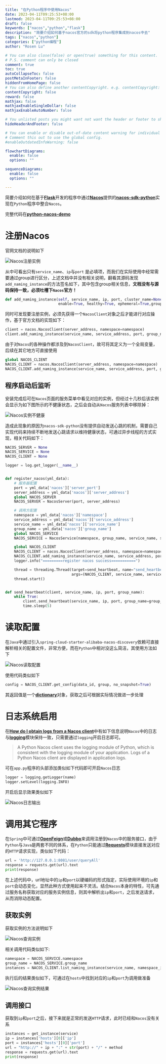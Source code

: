 ```yaml
---
title: "在Python程序中使用Nacos"
date: 2023-04-11T09:25:53+08:00
lastmod: 2023-04-11T09:25:53+08:00
draft: false
keywords: ["nacos","python","flask"]
description: "简要介绍如何基于nacos官方的sdk将python程序集成到nacos中去"
tags: ["nacos","python"]
categories: ["python编程"]
author: "Rosen Lu"

# You can also close(false) or open(true) something for this content.
# P.S. comment can only be closed
comment: true
toc: true
autoCollapseToc: false
postMetaInFooter: false
hiddenFromHomePage: false
# You can also define another contentCopyright. e.g. contentCopyright: "This is another copyright."
contentCopyright: false
reward: false
mathjax: false
mathjaxEnableSingleDollar: false
mathjaxEnableAutoNumber: false

# You unlisted posts you might want not want the header or footer to show
hideHeaderAndFooter: false

# You can enable or disable out-of-date content warning for individual post.
# Comment this out to use the global config.
#enableOutdatedInfoWarning: false

flowchartDiagrams:
  enable: false
  options: ""

sequenceDiagrams: 
  enable: false
  options: ""

---
```


简要介绍如何在基于[**Flask**](https://flask.palletsprojects.com/en/2.3.x/)开发的程序中通过[**Nacos**](https://nacos.io/en-us/)提供的[**nacos-sdk-python**](https://github.com/nacos-group/nacos-sdk-python)实现在`Python`程序中整合`Nacos`。

<!--more-->

完整代码在[**python-nacos-demo**](https://github.com/fox-world/python-nacos-demo)

# 注册Nacos

官网文档的说明如下

![Nacos注册实例](/blog_img/nacos/integrate-python-program-to-nacos/nacos-register-instance.png "Nacos注册实例") 

从中可看出只有`service_name`、`ip`与`port` 是必填项，而我们在实际使用中经常需要通过group进行区分，上述文档中并没有相关说明，翻看其源码发现`add_naming_instance`的方法签名如下，其中包含group相关信息，**文档没有与源码保持一致，必须吐槽下`Nacos`官方！**

```python
def add_naming_instance(self, service_name, ip, port, cluster_name=None, weight=1.0, metadata=None,
                        enable=True, healthy=True, ephemeral=True,group_name=DEFAULT_GROUP_NAME):
```



同时可发现要注册实例，必须先获得一个`NacosClient`对象之后才能进行对应操作，基于官方文档的实现如下：

```python
client = nacos.NacosClient(server_address, namespace=namespace)
client.add_naming_instance(service_name, service_address, port, group_name=group_name)
```

由于对`Nacos`的各种操作都涉及到`NacosClient`，故可将其定义为一个全局变量，后续在其它地方可直接使用

```python
global NACOS_CLIENT
NACOS_CLIENT = nacos.NacosClient(server_address, namespace=namespace)
NACOS_CLIENT.add_naming_instance(service_name, service_address, port, group_name=group_name)
```

## 程序启动后监听

安装完成后可在`Nacos`页面的服务菜单中看见对应的实例，但经过十几秒后该实例会显示为如下图所示的不健康状态，之后会自动从`Nacos`服务列表中移除掉：

![Nacos实例不健康](/blog_img/nacos/integrate-python-program-to-nacos/nacos-instance-not-health.png "Nacos实例不健康") 

造成此现象的原因为`nacos-sdk-python`没有提供自动发送心跳的机制，需要自己实现代码来持续不断地发送心跳请求以维持健康状态，可通过异步线程的方式实现，相关代码如下：

```python
NACOS_SERVER = None
NACOS_SERVICE = None
NACOS_CLIENT = None

logger = log.get_logger(__name__)


def register_nacos(yml_data):
    # 服务器配置
    port = yml_data['nacos']['server_port']
    server_address = yml_data['nacos']['server_address']
    global NACOS_SERVER
    NACOS_SERVER = NacosServer(port, server_address)

    # 调用方配置
    namespace = yml_data['nacos']['namespace']
    service_address = yml_data['nacos']['service_address']
    service_name = yml_data['nacos']['service_name']
    group_name = yml_data['nacos']['group_name']
    global NACOS_SERVICE
    NACOS_SERVICE = NacosService(namespace, group_name, service_name, service_address)

    global NACOS_CLIENT
    NACOS_CLIENT = nacos.NacosClient(server_address, namespace=namespace)
    NACOS_CLIENT.add_naming_instance(service_name, service_address, port, group_name=group_name)
    logger.info("=========register nacos success===========")

    thread = threading.Thread(target=send_heartbeat, name="send_heartbeat_threads",
                              args=(NACOS_CLIENT, service_name, service_address, port, group_name))
    thread.start()


def send_heartbeat(client, service_name, ip, port, group_name):
    while True:
        client.send_heartbeat(service_name, ip, port, group_name=group_name)
        time.sleep(5)
```

# 读取配置

在`Java`中通过引入`spring-cloud-starter-alibaba-nacos-discovery`依赖可直接解析相关的配置文件，非常方便，而在`Python`中相对没这么简洁，其使用方法如下

![Nacos读取配置](/blog_img/nacos/integrate-python-program-to-nacos/nacos-get-config.png "Nacos读取配置") 

使用代码类似如下

```python
config = NACOS_CLIENT.get_config(data_id, group, no_snapshot=True)
```

其返回值是一个[**dictionary**](https://docs.python.org/3/tutorial/datastructures.html#dictionaries)对象，获取之后可根据实际情况做进一步处理

# 日志系统启用

在[**How do I obtain logs from a Nacos client**](https://www.alibabacloud.com/help/en/mse/support/how-do-i-obtain-logs-from-a-nacos-client#p-vhz-cfm-2xy)中有如下信息说明`Nacos`中的日志与[**logging**](https://docs.python.org/3/library/logging.html)模块保持一致，只需要通过`logging`开启日志即可。

> A Python Nacos client uses the logging module of Python, which is consistent with the logging module of your application. Logs of a Python Nacos client are displayed in application logs.

可在`app.py`程序的头部添加类似如下代码即可开启`Nacos`日志

```python
logger = logging.getLogger(name)
logger.setLevel(logging.INFO)
```

开启后显示效果类似如下

![Nacos日志输出](/blog_img/nacos/integrate-python-program-to-nacos/nacos-log-output.png "Nacos日志输出") 

# 调用其它程序

在`Spring`中可通过[**OpenFeign**](https://spring.io/projects/spring-cloud-openfeign)或[**Dubbo**](https://dubbo.apache.org/en/index.html)来调用注册到`Nacos`中的服务接口，由于`Python`与`Java`是两套不同的体系，在`Python`只能通过[**Requests**](https://pypi.org/project/requests/)模块直接发送对应的`HTTP`请求实现，类似如下代码：

```python
url = 'http://127.0.0.1:8081/user/queryAll'
response = requests.get(url).text
print(response)
```

在上述代码中，url地址中的`ip`和`port`以硬编码的形式指定，实际使用环境的`ip`和`port`会动态变化，显然此种方式使用起来不灵活。结合`Nacos`本身的特性，可先通过服务名称获取对应的服务实例信息，则其中解析出`ip`和`port`，之后发送请求，从而消除动态配置。

## 获取实例

获取实例的方法说明如下

![Nacos查询实例](/blog_img/nacos/integrate-python-program-to-nacos/nacos-query-instance.png "查询实例") 

相关调用代码类似如下:

```python
namespace = NACOS_SERVICE.namespace
group_name = NACOS_SERVICE.group_name
instances = NACOS_CLIENT.list_naming_instance(service_name, namespace_id=namespace,group_name=group_name,healthy_only=True)
```

执行后的结果类似如下，可通过在`hosts`中找到对应的`ip`和`port`为调用做准备

![Nacos查询实例结果](/blog_img/nacos/integrate-python-program-to-nacos/nacos-query-instance-result.png "Nacos查询实例结果") 

## 调用接口

获取到`ip`和`port`之后，接下来就是正常的发送`HTTP`请求，此时已经和`Nacos`没有关系

```python
instances = get_instance(service)
ip = instances['hosts'][0]['ip']
port = instances['hosts'][0]['port']
url = "http://" + ip + ":" + str(port) + "/" + method
response = requests.get(url).text
print(response)
```